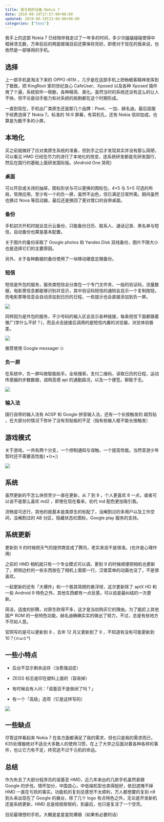```yaml
---
title: 我与我的设备-Nokia 7
date: 2019-08-19T17:57:00+08:00
updated: 2019-08-19T23:00:00+08:00
categories: ["toss"]
---
```


我手上的这部 Nokia 7 已经陪伴我走过了一年多的时间，多少次磕磕碰碰使得中框掉漆无数，万幸前后的两面玻璃目前还算保存完好。即使对于现在的我来说，也依然是一部够用的手机。<!--more-->

## 选择

上一部手机是淘汰下来的 OPPO r815t ，几乎是在这部手机上把~~伪~~极客精神发挥到了极致，把 KingRoot 家的世纪良心 CafeUser、Xposed 以及各种 Xposed 插件用了个遍，系统软件一顿删，各种精简、美化。虽然当时的系统还没有这么的让人不快，但不论是动手能力和对系统的挑剔都在这个时期形成。

一直到现在，手机出厂类原生还是那几个品牌：Pixel、一加、赫名迪。最后屈服于经费选择了 Nokia 7。标准的 16:9 屏幕，有耳机孔，还有 Nokia 信仰加成，也算是为数不多的小屏。

## 本地化

买之前就做好了应对类原生系统的准备，但到手之后才发现其实并没有那么简陋，可以看见 HMD 已经在尽力的进行了本地化的改变，连系统研发都是先研发国行，然后在国行的基础上面研发国际版。(Android One 哭死)

### 桌面

可以开启或关闭的抽屉，图标形状与可以更换的图标包，4×5 与 5×5 可选的布局，常用应用，至少有一个的负一屏，虽然不出色，但已满足日常所需。期间虽然也换过 Nova 等启动器，最后还是换回了更对胃口的自带桌面。

### 备份

手机初次开机时就会显示云备份，只能备份日历、联系人、通话记录、黑名单与短信，自动备份也算是基本配置。

关于图片的备份采取了 Google photos 和 Yandex.Disk 双线备份，图片不限大小也是选择它们的主要原因。

另外，关于各种数据的备份使用了一块移动硬盘定期备份。

### 短信

短信是外包的服务，服务类短信会分类在一个专门文件夹，一般的验证码，流量数据，电影票信息都能够识别并显示，其中验证码短信的通知会显示一个复制按钮，而电影票等信息会自动添加到日历的日程，一些提示也会直接添加到负一屏。

![](/images/with-my-nokia-7/sms-feature.webp)

同样因为是外包的服务，不少号码的输入区会显示各种链接，每条短信下面都跟着推广(学什么不好？)，而且点击链接后调用的是短信内置的浏览器，浏览体验极差。

![](/images/with-my-nokia-7/rubbish.webp)

推荐使用 Google messager :zipper_mouth_face:	

### 负一屏

在系统中，负一屏叫做智能助手。全局搜索，支付二维码，读取日历的日程，运动传感器的步数数据，调用高德 api 的通勤路况，以及一个便签。聊胜于无。

![](/images/with-my-nokia-7/-1.webp)

### 输入法

国行自带的输入法有 AOSP 和 Google 拼音输入法，还有一个长按触发的 超剪贴 ，在大部分的情况下弥补了没有剪贴板的不足（指有些输入框不能长按触发）

## 游戏模式

关于游戏，一共有两个分支，一个控制通知与误触，一个提高性能。当然音游少年暂时还不需要高性能( •̀ㅁ•́;)

![](/images/with-my-nokia-7/gamemode.webp)

## 系统

虽然更新的不怎么快但至少一直在更新，从 7 到 9 ，个人更喜欢 8 一点，或者可以说不是那么喜欢 md2 ，即使在现在看来，初代 md 配色更加吸引我。

流畅度可还行，其他的就基本是类原生的标配了，没阉割过的多用户以及工作空间，没阉割过的 AB 分区，隐藏状态栏图标，Google play 服务的支持。

## 系统更新

更新到 9 的时候把天气的提供商变成了腾讯，老实来说不是很准。(也许是心理作用)

之前的 HMD 相机就只有一个专业模式可以调，更到 9 的时候顺便把相机也更新了，把侧边栏的一些东西放在了相机上面那一行，汉堡菜单的动画也没了，不是很喜欢。

一起更新的还有「大爆炸」和一个极其简陋的悬浮球，这次更新除了 aptX HD 和一些 Android 9 特色之外，其他东西都有一点反感，可以说是最纠结的一次更新。

简洁，适度的折腾，对原生砍得不多，这才是当初购买它的理由。为了能赶上其他国产 ROM 的一些特色功能，赫名迪确确实实的做出了努力，不过，总是有些地方不尽如人意。

官网写的是可以更新到 8 ，去年 12 月又更新到了 9 ，不知道有没有可能更新到 10？(ㆁωㆁ*)

## 一些小特点

- 后台不显示剩余运存（治愈强迫症）

- ZEISS 标志是印在塑料上面的（容易掉）

- 有时候会有人问：「诺基亚不是倒闭了吗？」

- 有一个「高级」选项（它是这样写的）

![](/images/with-my-nokia-7/hammer-copy.webp)

## 一些缺点

尽管这样看起来 Nokia 7 在各方面都满足了我的需求，但也只是我的需求而已，635处理器绝对不适合大多数人的使用习惯，在上了大学之后面对着各种各样的事件，也让它力有不足，终究逃不过千元机的命运。

## 总结

作为失去了大部分程序员的诺基亚 HMD，近几年来出的几款手机虽然紧跟 Google 的步伐，情怀加分，中国良心，中低端机型也卖得挺好，依旧遮掩不掉 HMD 一直在亏损的事实。功能机的复刻总感觉不太顺利，万人都想要的复刻 n9 到头来出现在了 Google 的展台，除了几个 logo 有点特色之外，无论是开发新机还是系统更新，HMD 总是规规矩矩的，到最后，也只是复活了一个空壳。

目前最理想的手机，大概是星星星防爆盾（如果有必要的话）